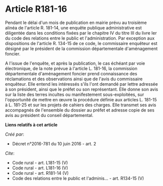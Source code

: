 # Article R181-16

Pendant le délai d'un mois de publication en mairie prévu au troisième alinéa de l'article R. 181-14, une enquête publique
administrative est diligentée dans les conditions fixées par le chapitre IV du titre III du livre Ier du code des relations
entre le public et l'administration. Par exception aux dispositions de l'article R. 134-15 de ce code, le commissaire
enquêteur est désigné par le président de la commission départementale d'aménagement foncier. 

A l'issue de l'enquête, et après la publication, le cas échéant par voie électronique, de la note prévue à l'article L.
181-16, la commission départementale d'aménagement foncier prend connaissance des réclamations et des observations ainsi que
de l'avis du commissaire enquêteur. Elle entend les intéressés s'ils l'ont demandé par lettre adressée à son président, ainsi
que le préfet ou son représentant. Elle donne son avis sur la liste des terres incultes ou manifestement sous-exploitées, sur
l'opportunité de mettre en œuvre la procédure définie aux articles L. 181-15 à L. 181-25 et sur les projets de cahiers des
charges. Elle transmet ses avis accompagnés de l'ensemble du dossier au préfet et adresse copie de ses avis au président du
conseil départemental.

**Liens relatifs à cet article**

_Créé par_:

  - Décret n°2016-781 du 10 juin 2016 - art. 2

_Cite_:

  - Code rural - art. L181-15 (V)
  - Code rural - art. L181-16 (V)
  - Code rural - art. R181-14 (V)
  - Code des relations entre le public et l'adminis... - art. R134-15 (V)
